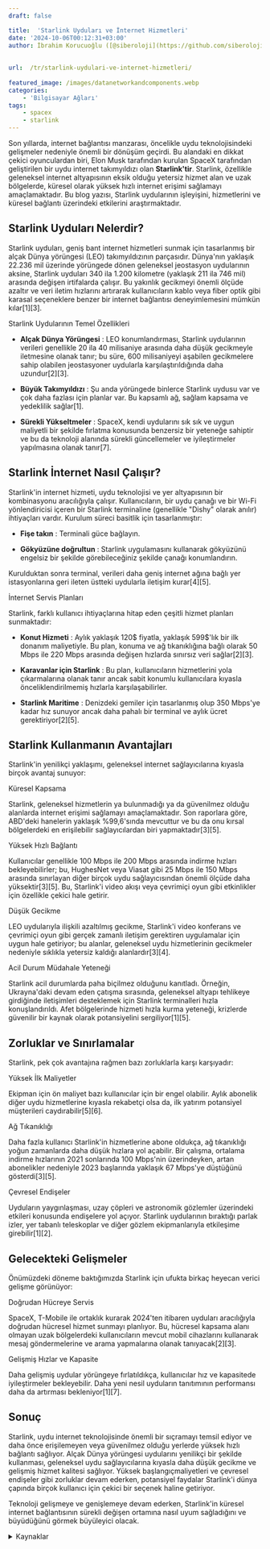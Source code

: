 ```yaml
---
draft: false

title:  'Starlink Uyduları ve İnternet Hizmetleri'
date: '2024-10-06T00:12:31+03:00'
author: İbrahim Korucuoğlu ([@siberoloji](https://github.com/siberoloji))
 
 
url:  /tr/starlink-uydulari-ve-internet-hizmetleri/
 
featured_image: /images/datanetworkandcomponents.webp
categories:
    - 'Bilgisayar Ağları'
tags:
    - spacex
    - starlink
---
```



Son yıllarda, internet bağlantısı manzarası, öncelikle uydu teknolojisindeki gelişmeler nedeniyle önemli bir dönüşüm geçirdi. Bu alandaki en dikkat çekici oyunculardan biri, Elon Musk tarafından kurulan SpaceX tarafından geliştirilen bir uydu internet takımyıldızı olan **Starlink'tir**. Starlink, özellikle geleneksel internet altyapısının eksik olduğu yetersiz hizmet alan ve uzak bölgelerde, küresel olarak yüksek hızlı internet erişimi sağlamayı amaçlamaktadır. Bu blog yazısı, Starlink uydularının işleyişini, hizmetlerini ve küresel bağlantı üzerindeki etkilerini araştırmaktadır.



## Starlink Uyduları Nelerdir?



Starlink uyduları, geniş bant internet hizmetleri sunmak için tasarlanmış bir alçak Dünya yörüngesi (LEO) takımyıldızının parçasıdır. Dünya'nın yaklaşık 22.236 mil üzerinde yörüngede dönen geleneksel jeostasyon uydularının aksine, Starlink uyduları 340 ila 1.200 kilometre (yaklaşık 211 ila 746 mil) arasında değişen irtifalarda çalışır. Bu yakınlık gecikmeyi önemli ölçüde azaltır ve veri iletim hızlarını artırarak kullanıcıların kablo veya fiber optik gibi karasal seçeneklere benzer bir internet bağlantısı deneyimlemesini mümkün kılar[1][3].



Starlink Uydularının Temel Özellikleri


* **Alçak Dünya Yörüngesi** : LEO konumlandırması, Starlink uydularının verileri genellikle 20 ila 40 milisaniye arasında daha düşük gecikmeyle iletmesine olanak tanır; bu süre, 600 milisaniyeyi aşabilen gecikmelere sahip olabilen jeostasyoner uydularla karşılaştırıldığında daha uzundur[2][3].

* **Büyük Takımyıldızı** : Şu anda yörüngede binlerce Starlink uydusu var ve çok daha fazlası için planlar var. Bu kapsamlı ağ, sağlam kapsama ve yedeklilik sağlar[1].

* **Sürekli Yükseltmeler** : SpaceX, kendi uydularını sık sık ve uygun maliyetli bir şekilde fırlatma konusunda benzersiz bir yeteneğe sahiptir ve bu da teknoloji alanında sürekli güncellemeler ve iyileştirmeler yapılmasına olanak tanır[7].




## Starlink İnternet Nasıl Çalışır?



Starlink'in internet hizmeti, uydu teknolojisi ve yer altyapısının bir kombinasyonu aracılığıyla çalışır. Kullanıcıların, bir uydu çanağı ve bir Wi-Fi yönlendiricisi içeren bir Starlink terminaline (genellikle "Dishy" olarak anılır) ihtiyaçları vardır. Kurulum süreci basitlik için tasarlanmıştır:


* **Fişe takın** : Terminali güce bağlayın.

* **Gökyüzüne doğrultun** : Starlink uygulamasını kullanarak gökyüzünü engelsiz bir şekilde görebileceğiniz şekilde çanağı konumlandırın.




Kurulduktan sonra terminal, verileri daha geniş internet ağına bağlı yer istasyonlarına geri ileten üstteki uydularla iletişim kurar[4][5].



İnternet Servis Planları



Starlink, farklı kullanıcı ihtiyaçlarına hitap eden çeşitli hizmet planları sunmaktadır:


* **Konut Hizmeti** : Aylık yaklaşık 120$ fiyatla, yaklaşık 599$'lık bir ilk donanım maliyetiyle. Bu plan, konuma ve ağ tıkanıklığına bağlı olarak 50 Mbps ile 220 Mbps arasında değişen hızlarda sınırsız veri sağlar[2][3].

* **Karavanlar için Starlink** : Bu plan, kullanıcıların hizmetlerini yola çıkarmalarına olanak tanır ancak sabit konumlu kullanıcılara kıyasla önceliklendirilmemiş hızlarla karşılaşabilirler.

* **Starlink Maritime** : Denizdeki gemiler için tasarlanmış olup 350 Mbps'ye kadar hız sunuyor ancak daha pahalı bir terminal ve aylık ücret gerektiriyor[2][5].




## Starlink Kullanmanın Avantajları



Starlink'in yenilikçi yaklaşımı, geleneksel internet sağlayıcılarına kıyasla birçok avantaj sunuyor:



Küresel Kapsama



Starlink, geleneksel hizmetlerin ya bulunmadığı ya da güvenilmez olduğu alanlarda internet erişimi sağlamayı amaçlamaktadır. Son raporlara göre, ABD'deki hanelerin yaklaşık %99,6'sında mevcuttur ve bu da onu kırsal bölgelerdeki en erişilebilir sağlayıcılardan biri yapmaktadır[3][5].



Yüksek Hızlı Bağlantı



Kullanıcılar genellikle 100 Mbps ile 200 Mbps arasında indirme hızları bekleyebilirler; bu, HughesNet veya Viasat gibi 25 Mbps ile 150 Mbps arasında sınırlayan diğer birçok uydu sağlayıcısından önemli ölçüde daha yüksektir[3][5]. Bu, Starlink'i video akışı veya çevrimiçi oyun gibi etkinlikler için özellikle çekici hale getirir.



Düşük Gecikme



LEO uydularıyla ilişkili azaltılmış gecikme, Starlink'i video konferans ve çevrimiçi oyun gibi gerçek zamanlı iletişim gerektiren uygulamalar için uygun hale getiriyor; bu alanlar, geleneksel uydu hizmetlerinin gecikmeler nedeniyle sıklıkla yetersiz kaldığı alanlardır[3][4].



Acil Durum Müdahale Yeteneği



Starlink acil durumlarda paha biçilmez olduğunu kanıtladı. Örneğin, Ukrayna'daki devam eden çatışma sırasında, geleneksel altyapı tehlikeye girdiğinde iletişimleri desteklemek için Starlink terminalleri hızla konuşlandırıldı. Afet bölgelerinde hizmeti hızla kurma yeteneği, krizlerde güvenilir bir kaynak olarak potansiyelini sergiliyor[1][5].



## Zorluklar ve Sınırlamalar



Starlink, pek çok avantajına rağmen bazı zorluklarla karşı karşıyadır:



Yüksek İlk Maliyetler



Ekipman için ön maliyet bazı kullanıcılar için bir engel olabilir. Aylık abonelik diğer uydu hizmetlerine kıyasla rekabetçi olsa da, ilk yatırım potansiyel müşterileri caydırabilir[5][6].



Ağ Tıkanıklığı



Daha fazla kullanıcı Starlink'in hizmetlerine abone oldukça, ağ tıkanıklığı yoğun zamanlarda daha düşük hızlara yol açabilir. Bir çalışma, ortalama indirme hızlarının 2021 sonlarında 100 Mbps'nin üzerindeyken, artan abonelikler nedeniyle 2023 başlarında yaklaşık 67 Mbps'ye düştüğünü gösterdi[3][5].



Çevresel Endişeler



Uyduların yaygınlaşması, uzay çöpleri ve astronomik gözlemler üzerindeki etkileri konusunda endişelere yol açıyor. Starlink uydularının bıraktığı parlak izler, yer tabanlı teleskoplar ve diğer gözlem ekipmanlarıyla etkileşime girebilir[1][2].



## Gelecekteki Gelişmeler



Önümüzdeki döneme baktığımızda Starlink için ufukta birkaç heyecan verici gelişme görünüyor:



Doğrudan Hücreye Servis



SpaceX, T-Mobile ile ortaklık kurarak 2024'ten itibaren uyduları aracılığıyla doğrudan hücresel hizmet sunmayı planlıyor. Bu, hücresel kapsama alanı olmayan uzak bölgelerdeki kullanıcıların mevcut mobil cihazlarını kullanarak mesaj göndermelerine ve arama yapmalarına olanak tanıyacak[2][3].



Gelişmiş Hızlar ve Kapasite



Daha gelişmiş uydular yörüngeye fırlatıldıkça, kullanıcılar hız ve kapasitede iyileştirmeler bekleyebilir. Daha yeni nesil uyduların tanıtımının performansı daha da artırması bekleniyor[1][7].



## Sonuç



Starlink, uydu internet teknolojisinde önemli bir sıçramayı temsil ediyor ve daha önce erişilemeyen veya güvenilmez olduğu yerlerde yüksek hızlı bağlantı sağlıyor. Alçak Dünya yörüngesi uydularını yenilikçi bir şekilde kullanması, geleneksel uydu sağlayıcılarına kıyasla daha düşük gecikme ve gelişmiş hizmet kalitesi sağlıyor. Yüksek başlangıç ​​maliyetleri ve çevresel endişeler gibi zorluklar devam ederken, potansiyel faydalar Starlink'i dünya çapında birçok kullanıcı için çekici bir seçenek haline getiriyor.



Teknoloji gelişmeye ve genişlemeye devam ederken, Starlink'in küresel internet bağlantısının sürekli değişen ortamına nasıl uyum sağladığını ve büyüdüğünü görmek büyüleyici olacak.


<!-- wp:details -->
<details class="wp-block-details"><summary>Kaynaklar</summary><!-- wp:paragraph {"placeholder":"Type / to add a hidden block"} -->
[1] https://www.space.com/spacex-starlink-satellites.html [2] https://en.wikipedia.org/wiki/Starlink [3] https://www.cnet.com/home/internet/starlink-internet-review/ [4] https://www.starlink.com/residential [5] https://www.satelliteinternet.com/providers/starlink/ [6] https://www.starlink.com [7] https://www.starlink.com/technology [8] https://www.starlink.com/satellites
</details>
<!-- /wp:details -->